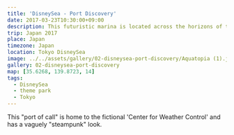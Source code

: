 ```yaml
---
title: 'DisneySea - Port Discovery'
date: 2017-03-23T10:30:00+09:00
description: This futuristic marina is located across the horizons of time.
trip: Japan 2017
place: Japan
timezone: Japan
location: Tokyo DisneySea
image: ../../assets/gallery/02-disneysea-port-discovery/Aquatopia (1).jpeg
gallery: 02-disneysea-port-discovery
map: [35.6268, 139.8723, 14]
tags:
  - DisneySea
  - theme park
  - Tokyo
---
```


This "port of call" is home to the fictional 'Center for Weather Control' and has a vaguely "steampunk" look.
